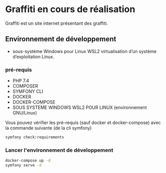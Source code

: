 # Graffiti en cours de réalisation

Graffiti est un site internet présentant des graffiti.

## Environnement de développement

* sous-système Windows pour Linux WSL2 virtualisation d’un système d’exploitation Linux.


### pré-requis

* PHP 7.4
* COMPOSER 
* SYMFONY CLI 
* DOCKER 
* DOCKER-COMPOSE
* SOUS SYSTEME WINDOWS WSL2 POUR LINUX (environnement GNU/Linux) 

Vous pouvez vérifier les pré-requis (sauf docker et docker-compose) avec la commande suivante (de la cli symfony)

```bash
symfony check:requirements
```
### Lancer l'environnement de développement

```bash
docker-compose up -d
symfony serve -d
```



